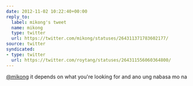 ```yaml
---
date: 2012-11-02 10:22:40+00:00
reply_to:
  label: mikong's tweet
  name: mikong
  type: twitter
  url: https://twitter.com/mikong/statuses/264311371783602177/
source: twitter
syndicated:
- type: twitter
  url: https://twitter.com/roytang/statuses/264311556060364800/
---
```


[@mikong](https://twitter.com/mikong/) it depends on what you're looking for and ano ung nabasa mo na